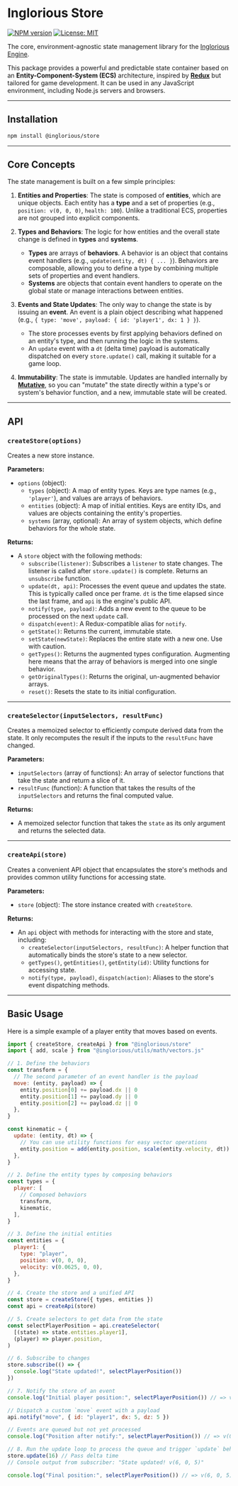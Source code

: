 # Inglorious Store

[![NPM version](https://img.shields.io/npm/v/@inglorious/store.svg)](https://www.npmjs.com/package/@inglorious/store)
[![License: MIT](https://img.shields.io/badge/License-MIT-yellow.svg)](https://opensource.org/licenses/MIT)

The core, environment-agnostic state management library for the [Inglorious Engine](https://github.com/IngloriousCoderz/inglorious-engine).

This package provides a powerful and predictable state container based on an **Entity-Component-System (ECS)** architecture, inspired by **[Redux](https://redux.js.org/)** but tailored for game development. It can be used in any JavaScript environment, including Node.js servers and browsers.

---

## Installation

```bash
npm install @inglorious/store
```

---

## Core Concepts

The state management is built on a few simple principles:

1.  **Entities and Properties**: The state is composed of **entities**, which are unique objects. Each entity has a **type** and a set of properties (e.g., `position: v(0, 0, 0)`, `health: 100`). Unlike a traditional ECS, properties are not grouped into explicit components.

2.  **Types and Behaviors**: The logic for how entities and the overall state change is defined in **types** and **systems**.
    - **Types** are arrays of **behaviors**. A behavior is an object that contains event handlers (e.g., `update(entity, dt) { ... }`). Behaviors are composable, allowing you to define a type by combining multiple sets of properties and event handlers.
    - **Systems** are objects that contain event handlers to operate on the global state or manage interactions between entities.

3.  **Events and State Updates**: The only way to change the state is by issuing an **event**. An event is a plain object describing what happened (e.g., `{ type: 'move', payload: { id: 'player1', dx: 1 } }`).
    - The store processes events by first applying behaviors defined on an entity's type, and then running the logic in the systems.
    - An `update` event with a `dt` (delta time) payload is automatically dispatched on every `store.update()` call, making it suitable for a game loop.

4.  **Immutability**: The state is immutable. Updates are handled internally by **[Mutative](https://mutative.js.org/)**, so you can "mutate" the state directly within a type's or system's behavior function, and a new, immutable state will be created.

---

## API

### `createStore(options)`

Creates a new store instance.

**Parameters:**

- `options` (object):
  - `types` (object): A map of entity types. Keys are type names (e.g., `'player'`), and values are arrays of behaviors.
  - `entities` (object): A map of initial entities. Keys are entity IDs, and values are objects containing the entity's properties.
  - `systems` (array, optional): An array of system objects, which define behaviors for the whole state.

**Returns:**

- A `store` object with the following methods:
  - `subscribe(listener)`: Subscribes a `listener` to state changes. The listener is called after `store.update()` is complete. Returns an `unsubscribe` function.
  - `update(dt, api)`: Processes the event queue and updates the state. This is typically called once per frame. `dt` is the time elapsed since the last frame, and `api` is the engine's public API.
  - `notify(type, payload)`: Adds a new event to the queue to be processed on the next `update` call.
  - `dispatch(event)`: A Redux-compatible alias for `notify`.
  - `getState()`: Returns the current, immutable state.
  - `setState(newState)`: Replaces the entire state with a new one. Use with caution.
  - `getTypes()`: Returns the augmented types configuration. Augmenting here means that the array of behaviors is merged into one single behavior.
  - `getOriginalTypes()`: Returns the original, un-augmented behavior arrays.
  - `reset()`: Resets the state to its initial configuration.

---

### `createSelector(inputSelectors, resultFunc)`

Creates a memoized selector to efficiently compute derived data from the state. It only recomputes the result if the inputs to the `resultFunc` have changed.

**Parameters:**

- `inputSelectors` (array of functions): An array of selector functions that take the state and return a slice of it.
- `resultFunc` (function): A function that takes the results of the `inputSelectors` and returns the final computed value.

**Returns:**

- A memoized selector function that takes the `state` as its only argument and returns the selected data.

---

### `createApi(store)`

Creates a convenient API object that encapsulates the store's methods and provides common utility functions for accessing state.

**Parameters:**

- `store` (object): The store instance created with `createStore`.

**Returns:**

- An `api` object with methods for interacting with the store and state, including:
  - `createSelector(inputSelectors, resultFunc)`: A helper function that automatically binds the store's state to a new selector.
  - `getTypes()`, `getEntities()`, `getEntity(id)`: Utility functions for accessing state.
  - `notify(type, payload)`, `dispatch(action)`: Aliases to the store's event dispatching methods.

---

## Basic Usage

Here is a simple example of a player entity that moves based on events.

```javascript
import { createStore, createApi } from "@inglorious/store"
import { add, scale } from "@inglorious/utils/math/vectors.js"

// 1. Define the behaviors
const transform = {
  // The second parameter of an event handler is the payload
  move: (entity, payload) => {
    entity.position[0] += payload.dx || 0
    entity.position[1] += payload.dy || 0
    entity.position[2] += payload.dz || 0
  },
}

const kinematic = {
  update: (entity, dt) => {
    // You can use utility functions for easy vector operations
    entity.position = add(entity.position, scale(entity.velocity, dt))
  },
}

// 2. Define the entity types by composing behaviors
const types = {
  player: [
    // Composed behaviors
    transform,
    kinematic,
  ],
}

// 3. Define the initial entities
const entities = {
  player1: {
    type: "player",
    position: v(0, 0, 0),
    velocity: v(0.0625, 0, 0),
  },
}

// 4. Create the store and a unified API
const store = createStore({ types, entities })
const api = createApi(store)

// 5. Create selectors to get data from the state
const selectPlayerPosition = api.createSelector(
  [(state) => state.entities.player1],
  (player) => player.position,
)

// 6. Subscribe to changes
store.subscribe(() => {
  console.log("State updated!", selectPlayerPosition())
})

// 7. Notify the store of an event
console.log("Initial player position:", selectPlayerPosition()) // => v(0, 0, 0)

// Dispatch a custom `move` event with a payload
api.notify("move", { id: "player1", dx: 5, dz: 5 })

// Events are queued but not yet processed
console.log("Position after notify:", selectPlayerPosition()) // => v(0, 0, 0)

// 8. Run the update loop to process the queue and trigger `update` behaviors
store.update(16) // Pass delta time
// Console output from subscriber: "State updated! v(6, 0, 5)"

console.log("Final position:", selectPlayerPosition()) // => v(6, 0, 5)
```
